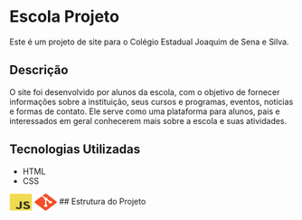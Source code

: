 # Escola Projeto

Este é um projeto de site para o Colégio Estadual Joaquim de Sena e Silva.

## Descrição

O site foi desenvolvido por alunos da escola, com o objetivo de fornecer informações sobre a instituição, seus cursos e programas, eventos, notícias e formas de contato. Ele serve como uma plataforma para alunos, pais e interessados em geral conhecerem mais sobre a escola e suas atividades.

## Tecnologias Utilizadas

- HTML
- CSS
<img align="center" alt="js" height="30" width="40" src="https://raw.githubusercontent.com/devicons/devicon/master/icons/javascript/javascript-original.svg">
<img align="center" alt="git" height="30" width="40" src="https://raw.githubusercontent.com/devicons/devicon/master/icons/git/git-original.svg">
## Estrutura do Projeto
